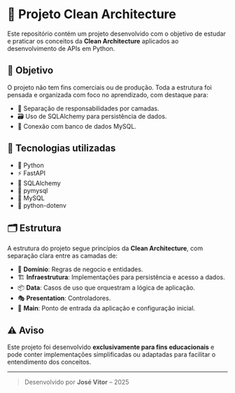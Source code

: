 # 🧱 Projeto Clean Architecture

Este repositório contém um projeto desenvolvido com o objetivo de estudar e praticar os conceitos da **Clean Architecture** aplicados ao desenvolvimento de APIs em Python.

## 🎯 Objetivo

O projeto não tem fins comerciais ou de produção. Toda a estrutura foi pensada e organizada com foco no aprendizado, com destaque para:

- 🧩 Separação de responsabilidades por camadas.
- 🗃️ Uso de SQLAlchemy para persistência de dados.
- 🐬 Conexão com banco de dados MySQL.

## 🧰 Tecnologias utilizadas

- 🐍 Python  
- ⚡ FastAPI  
- 🧱 SQLAlchemy  
- 🔌 pymysql  
- 🐬 MySQL  
- 🔐 python-dotenv  

## 🗂️ Estrutura

A estrutura do projeto segue princípios da **Clean Architecture**, com separação clara entre as camadas de:

- 🧠 **Domínio**: Regras de negocio e entidades.
- 🏗️ **Infraestrutura**: Implementações para persistência e acesso a dados.
- 📦 **Data**: Casos de uso que orquestram a lógica de aplicação.
- 🎭 **Presentation**: Controladores.
- 🚀 **Main**: Ponto de entrada da aplicação e configuração inicial.



## ⚠️ Aviso

Este projeto foi desenvolvido **exclusivamente para fins educacionais** e pode conter implementações simplificadas ou adaptadas para facilitar o entendimento dos conceitos.

---

> Desenvolvido por **José Vitor** – 2025
